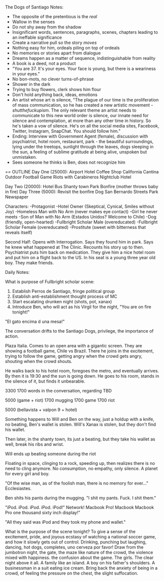 The Dogs of Santiago Notes:

* The opposite of the pretentious is the *real*
* Wallow in the senses
* Do not shy away from the shadow
* Insignificant words, sentences, paragraphs, scenes, chapters leading to an ineffable significance
* Create a narrative pull so the story *moves*
* Nothing easy for him, ordeals piling on top of ordeals
* No memories or stories apart from dialogue
* Dreams happen as a matter of sequence, indistinguishable from reality
* A book is a deed, not a product
* "You are 37. It's your eyes. Your face is young, but there is a weariness in your eyes."
* No bon-mots, no clever turns-of-phrase
* Shower in the dark
* Trying to buy flowers, clerk shows him flour
* Don't hold anything back, ideas, emotions
* An artist whose art is silence, "The plague of our time is the proliferation of mass communication, so he has created a new artistic movement - *shutthefuckupism*. The only relevant theme an artist needs to communicate to this new world order is silence, our innate need for silence and contemplation, at more than any other time in history. So he's taken a vow of silence. He's on all the social media sites, Facebook, Twitter, Instagram, SnapChat. You should follow him."
* Ending: Interview with Government Agent (female), discussion with psychiatrist, hotel room, restaurant, park - the beautiful surroundings, lying under the treetops, sunlight through the leaves, dogs sleeping in the sun, a feeling of sublime gratitude at being alive, unspoken but unmistaken.
* Sees someone he thinks is Ben, does not recognize him

== OUTLINE
Day One (25000):
Airport
Hotel
Coffee Shop
California Cantina
Outdoor Football Game
Riots with Carabineros
Nightclub
Hotel

Day Two (20000):
Hotel
Bus
Shanty town
Park
Bonfire (mother throws baby in fire)
Day Three (5000):
Revisit the bonfire
Dog
San Bernardo Streets
Park
Newspaper

Characters:
-Protagonist
-Hotel Owner (Skeptical, Cynical, Smiles without Joy)
-Homeless Man with No Arm (never makes eye contact)
-Girl he never meets
-Son of Man with No Arm (Estados Unidos? Welcome to Chile)
-Dog (friendly, open-hearted)
-Fullbright Scholar Male (overeducated)
-Fullbright Scholar Female (overeducated)
-Prostitute (sweet with bitterness that reveals itself)


Second Half: Opens with Interrogation. Says they found him in park. Says he knew what happened at The Clinic. Recounts his story up to then. Psychiatrist puts him back on medication. They give him a nice hotel room and put him on a flight back to the US. In his seat is a young three year old boy. They make friends.



Daily Notes:

What is purpose of Fullbright scholar scene:

1) Establish Perros de Santiago, fringe political group
2) Establish anti-establishment thought process of MC
3) Start escalating drunken night (shots, pot, xanax)
4) Introduce Ben, who will act as his Virgil for the night, "You are on fire tonight!"

"El gato encima d una mesa!"

The conversation drifts to the Santiago Dogs, privilege, the importance of action.

Plaza Italia. Comes to an open area with a gigantic screen. They are showing a football game, Chile vs Brazil. There he joins in the excitement, trying to follow the game, getting angry when the crowd gets angry, shouting when the crowd shouts.

He walks back to his hotel room, foregoes the metro, and eventually arrives. By then it is 19:30 and the sun is going down. He goes to his room, stands in the silence of it, but finds it unbearable.

3300
1700 words in the conversation, regarding TBD

5000 (game + riot)
1700 mugging
1700 game
1700 riot

5000 (bellavista + valpon 9 + hotel)

Something happens to Will and Ben on the way, just a holdup with a knife, no beating, Ben's wallet is stolen. Will's Xanax is stolen, but they don't find his wallet. 

Then later, in the shanty town, its just a beating, but they take his wallet as well, break his ribs and wrist.

Will ends up beating someone during the riot

Floating in space, clinging to a rock, speeding up, then realizes there is no need to cling anymore. No consumption, no empathy, only silence. A planet for every girl and boy.

"Of the wise man, as of the foolish man, there is no memory for ever..." Ecclesiastes.

Ben shits his pants during the mugging. "I shit my pants. Fuck. I shit them."

"iPod. iPod. iPod. iPod. iPod!"
Network! Macbook Pro! Macbook Macbook Pro one thousand sixty inch display!"

"All they said was iPod and they took my phone and wallet."

What is the purpose of the scene tonight? To give a sense of the excitement, pride, and joyous ecstasy of watching a national soccer game, and how it slowly gets out of control. Drinking, punching but laughing, dancing, hot dogs, completes, uno cerveza por favor! Draw from the jumbotron night, the gate, the maze like nature of the crowd, the violence mixed with happiness. the confusion about the game. The girls. The clear night above it all. A family like an island. A boy on his father's shoulders. A businessman in a suit eating ice cream. Bring back the anxiety of being in a crowd, of feeling the pressure on the chest, the slight suffocation.